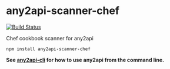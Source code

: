 # any2api-scanner-chef

[![Build Status](https://travis-ci.org/any2api/any2api-scanner-chef.svg?branch=master)](https://travis-ci.org/any2api/any2api-scanner-chef)

Chef cookbook scanner for any2api

    npm install any2api-scanner-chef



**See [any2api-cli](https://www.github.com/any2api/any2api-cli) for how to use any2api from the command line.**
